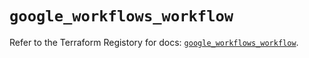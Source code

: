 # `google_workflows_workflow`

Refer to the Terraform Registory for docs: [`google_workflows_workflow`](https://registry.terraform.io/providers/hashicorp/google-beta/5.29.0/docs/resources/google_workflows_workflow).
